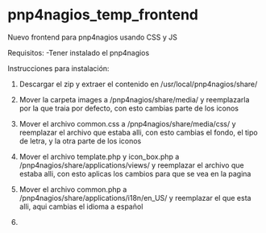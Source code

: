 # pnp4nagios_temp_frontend
Nuevo frontend para pnp4nagios usando CSS y JS


Requisitos: 
  -Tener instalado el pnp4nagios


Instrucciones para instalación:

1) Descargar el zip y extraer el contenido en /usr/local/pnp4nagios/share/

2) Mover la carpeta images a /pnp4nagios/share/media/ y reemplazarla por la que traia por defecto, con esto cambias parte de los iconos

3) Mover el archivo common.css a /pnp4nagios/share/media/css/ y reemplazar el archivo que estaba alli, con esto cambias el fondo, el tipo de letra, y la otra parte de los iconos

4) Mover el archivo template.php y icon_box.php a /pnp4nagios/share/applications/views/ y reemplazar el archivo que estaba alli, con esto aplicas los cambios para que se vea en la pagina

5) Mover el archivo common.php a /pnp4nagios/share/applications/i18n/en_US/ y reemplazar el que esta alli, aqui cambias el idioma a español

6) 
